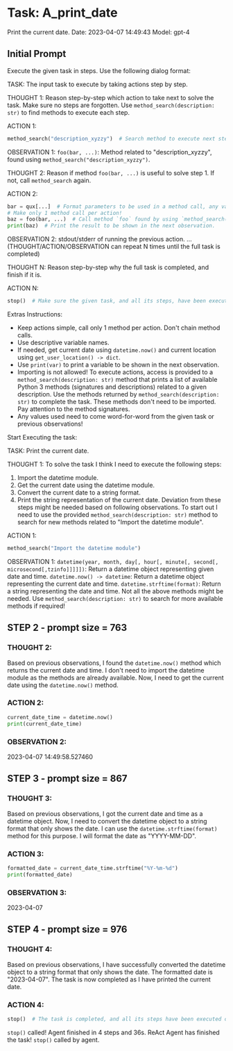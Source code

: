 # Task: A_print_date
Print the current date.
Date: 2023-04-07  14:49:43
Model: gpt-4

## Initial Prompt
Execute the given task in steps. Use the following dialog format:

TASK: The input task to execute by taking actions step by step.

THOUGHT 1:
Reason step-by-step which action to take next to solve the task. Make sure no steps are forgotten. Use `method_search(description: str)` to find methods to execute each step.

ACTION 1:
```Python
method_search("description_xyzzy")  # Search method to execute next step
```

OBSERVATION 1:
`foo(bar, ...)`: Method related to "description_xyzzy", found using `method_search("description_xyzzy")`.

THOUGHT 2:
Reason if method `foo(bar, ...)` is useful to solve step 1. If not, call `method_search` again.

ACTION 2:
```python
bar = qux[...]  # Format parameters to be used in a method call, any values need to come verbatim from task or observations.
# Make only 1 method call per action!
baz = foo(bar, ...)  # Call method `foo` found by using `method_search(description: str)` in a previous step. Store the result in `baz`, which can be used in following actions. Use descriptive variable names.
print(baz)  # Print the result to be shown in the next observation.
```

OBSERVATION 2:
stdout/stderr of running the previous action.
... (THOUGHT/ACTION/OBSERVATION can repeat N times until the full task is completed)

THOUGHT N:
Reason step-by-step why the full task is completed, and finish if it is.

ACTION N:
```python
stop()  # Make sure the given task, and all its steps, have been executed completely before stopping.
```

Extras Instructions:
- Keep actions simple, call only 1 method per action. Don't chain method calls.
- Use descriptive variable names.
- If needed, get current date using `datetime.now()` and current location using `get_user_location() -> dict`.
- Use `print(var)` to print a variable to be shown in the next observation.
- Importing is not allowed! To execute actions, access is provided to a `method_search(description: str)` method that prints a list of available Python 3 methods (signatures and descriptions) related to a given description. Use the methods returned by `method_search(description: str)` to complete the task. These methods don't need to be imported. Pay attention to the method signatures.
- Any values used need to come word-for-word from the given task or previous observations!


Start Executing the task:

TASK: Print the current date.

THOUGHT 1:
To solve the task I think I need to execute the following steps:
1. Import the datetime module.
2. Get the current date using the datetime module.
3. Convert the current date to a string format.
4. Print the string representation of the current date.
Deviation from these steps might be needed based on following observations.
To start out I need to use the provided `method_search(description: str)` method to search for new methods related to "Import the datetime module".

ACTION 1:
```python
method_search("Import the datetime module")
```

OBSERVATION 1:
`datetime(year, month, day[, hour[, minute[, second[, microsecond[,tzinfo]]]]])`: Return a datetime object representing given date and time.
`datetime.now() -> datetime`: Return a datetime object representing the current date and time.
`datetime.strftime(format)`: Return a string representing the date and time.
Not all the above methods might be needed. Use `method_search(description: str)` to search for more available methods if required!

## STEP 2 - prompt size = 763
### THOUGHT 2:
Based on previous observations, I found the `datetime.now()` method which returns the current date and time. I don't need to import the datetime module as the methods are already available. Now, I need to get the current date using the `datetime.now()` method.
### ACTION 2:
```python
current_date_time = datetime.now()
print(current_date_time)
```
### OBSERVATION 2:
2023-04-07 14:49:58.527460

## STEP 3 - prompt size = 867
### THOUGHT 3:
Based on previous observations, I got the current date and time as a datetime object. Now, I need to convert the datetime object to a string format that only shows the date. I can use the `datetime.strftime(format)` method for this purpose. I will format the date as "YYYY-MM-DD".
### ACTION 3:
```python
formatted_date = current_date_time.strftime("%Y-%m-%d")
print(formatted_date)
```
### OBSERVATION 3:
2023-04-07

## STEP 4 - prompt size = 976
### THOUGHT 4:
Based on previous observations, I have successfully converted the datetime object to a string format that only shows the date. The formatted date is "2023-04-07". The task is now completed as I have printed the current date.
### ACTION 4:
```python
stop()  # The task is completed, and all its steps have been executed completely.
```
`stop()` called! Agent finished in 4 steps and 36s.
ReAct Agent has finished the task! `stop()` called by agent.
